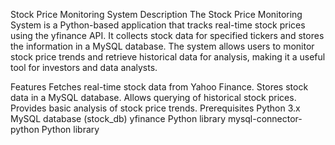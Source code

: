 Stock Price Monitoring System
Description
The Stock Price Monitoring System is a Python-based application that tracks real-time stock prices using the yfinance API. It collects stock data for specified tickers and stores the information in a MySQL database. The system allows users to monitor stock price trends and retrieve historical data for analysis, making it a useful tool for investors and data analysts.

Features
Fetches real-time stock data from Yahoo Finance.
Stores stock data in a MySQL database.
Allows querying of historical stock prices.
Provides basic analysis of stock price trends.
Prerequisites
Python 3.x
MySQL database (stock_db)
yfinance Python library
mysql-connector-python Python library
